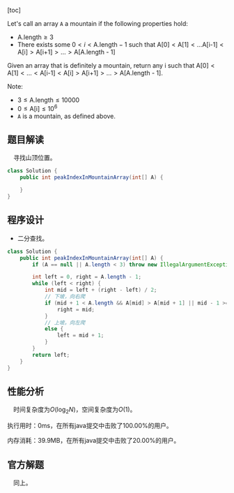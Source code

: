 [toc]

Let's call an array `A` a mountain if the following properties hold:

* $\text{A.length} \ge 3$
* There exists some $0 < i < \text{A.length} - 1$ such that $\text{A[0]} < \text{A[1]} < \dots \text{A[i-1]} < \text{A[i]} > \text{A[i+1]} > \dots > \text{A[A.length - 1]}$

Given an array that is definitely a mountain, return any i such that $\text{A[0]} < \text{A[1]} < \dots < \text{A[i-1]} < \text{A[i]} > \text{A[i+1]} > \dots > \text{A[A.length - 1]}$.



Note:

* $3 \le \text{A.length} \le 10000$
* $0 \le \text{A[i]} \le 10^6$
* `A` is a mountain, as defined above.



## 题目解读

&emsp;寻找山顶位置。

```java
class Solution {
    public int peakIndexInMountainArray(int[] A) {

    }
}
```

## 程序设计

* 二分查找。

```java
class Solution {
    public int peakIndexInMountainArray(int[] A) {
        if (A == null || A.length < 3) throw new IllegalArgumentException("invalid param");

        int left = 0, right = A.length - 1;
        while (left < right) {
            int mid = left + (right - left) / 2;
            // 下坡，向右爬
            if (mid + 1 < A.length && A[mid] > A[mid + 1] || mid - 1 >= 0 && A[mid - 1] > A[mid]) {
                right = mid;
            } 
            // 上坡。向左爬
            else {
                left = mid + 1;
            }
        }
        return left;
    }
}
```

## 性能分析

&emsp;时间复杂度为$O(\log_2N)$，空间复杂度为$O(1)$。

执行用时：0ms，在所有java提交中击败了100.00%的用户。

内存消耗：39.9MB，在所有java提交中击败了20.00%的用户。

## 官方解题

&emsp;同上。